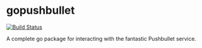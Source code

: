 # gopushbullet #

[![Build Status](https://travis-ci.org/kariudo/gopushbullet.svg?branch=master)](https://travis-ci.org/kariudo/gopushbullet)

A complete go package for interacting with the fantastic Pushbullet service.
